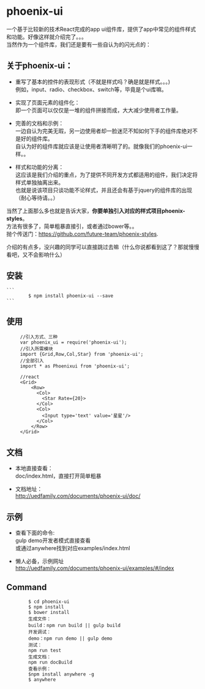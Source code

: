 # phoenix-ui

一个基于比较新的技术React完成的app ui组件库，提供了app中常见的组件样式和功能。好像这样就介绍完了。。。   
当然作为一个组件库，我们还是要有一些自认为的闪光点的：

## 关于phoenix-ui：
                  
* 重写了基本的控件的表现形式（不就是样式吗？确是就是样式。。。)      
    例如，input、radio、checkbox、switch等，毕竟是个ui库嘛。
       
* 实现了页面元素的组件化：           
    即一个页面可以仅仅是一堆的组件拼接而成，大大减少使用者工作量。   
     
* 完善的文档和示例：             
    一边自认为完美无瑕，另一边使用者却一脸迷茫不知如何下手的组件库绝对不是好的组件库。        
    自认为好的组件库就应该是让使用者清晰明了的。就像我们的phoenix-ui一样。。     
 
* 样式和功能的分离：         
    这应该是我们介绍的重点，为了提供不同开发方式都适用的组件，我们决定将样式单独抽离出来。        
    也就是说该项目只谈功能不论样式，并且还会有基于jquery的组件库的出现（耐心等待请。。） 
    

当然了上面那么多也就是告诉大家，**你要单独引入对应的样式项目phoenix-styles**。   
方法有很多了，简单粗暴直接引，或者通过bower等。。        
抛个传送门：https://github.com/future-team/phoenix-styles.
      
介绍的有点多，没兴趣的同学可以直接跳过去嘛（什么你说都看到这了？那就慢慢看吧，又不会影响什么）
## 安装
    ```
      		$ npm install phoenix-ui --save
    ``` 
## 使用
   ```
   		//引入方式、三种
   		var phoenix_ui = require('phoenix-ui');
   		//引入所需模块
   		import {Grid,Row,Col,Star} from 'phoenix-ui';
   		//全部引入
   		import * as Phoenixui from 'phoenix-ui';
   		
   		//react
   		<Grid>
            <Row>
              <Col>
                <Star Rate={20}>
              </Col>
              <Col>
                <Input type='text' value='星星'/>
              </Col>
            </Row>
   		</Grid>
   ```
## 文档

* 本地直接查看：     
   doc/index.html，直接打开简单粗暴     
       
* 文档地址：     
   http://uedfamily.com/documents/phoenix-ui/doc/
   
## 示例

* 查看下面的命令:  
    gulp demo开发者模式直接查看   
    或通过anywhere找到对应examples/index.html    
           
* 懒人必备，示例网址        
    http://uedfamily.com/documents/phoenix-ui/examples/#/index   
        
        
## Command


```
        $ cd phoenix-ui
        $ npm install 
        $ bower install 
		生成文件：
        build：npm run build || gulp build
        开发调试：
        demo：npm run demo || gulp demo
        测试：
        npm run test
        生成文档：
        npm run docBuild
        查看示例：
        $npm install anywhere -g
        $ anywhere
```


